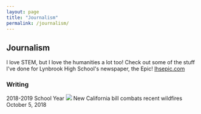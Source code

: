 ```yaml
---
layout: page
title: "Journalism"
permalink: /journalism/
---
```

<h2>Journalism</h2>
I love STEM, but I love the humanities a lot too! Check out some of the stuff I've done for Lynbrook High School's newspaper, the Epic!
<a href="lhsepic.com">lhsepic.com</a>

<h3>Writing</h3>

2018-2019 School Year
<a href="https://lhsepic.com/3650/news/1_nw_firebillkaylinl/"><img src="https://lhsepic.com/wp-content/uploads/2018/10/firebill-houses.gif"></a>
New California bill combats recent wildfires
October 5, 2018